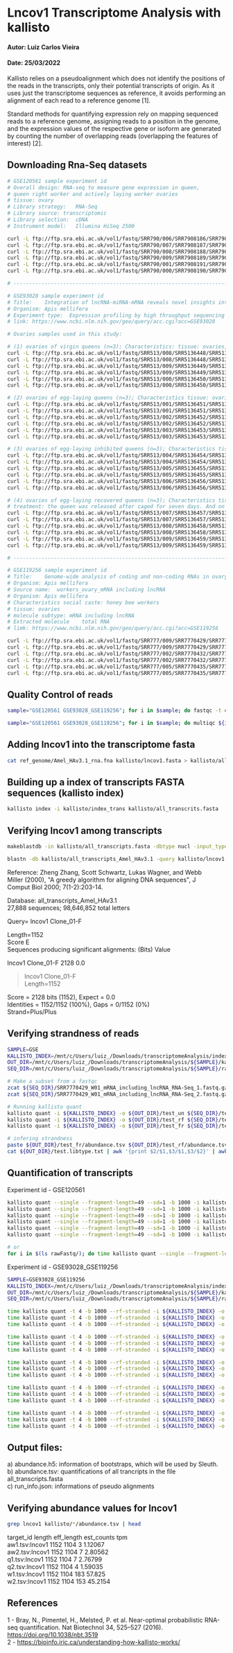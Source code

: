 # Lncov1 Transcriptome Analysis with kallisto

#### Autor: Luiz Carlos Vieira
#### Date: 25/03/2022


Kallisto relies on a pseudoalignment which does not identify the positions of the reads in the transcripts, only their potential transcripts of origin. As it uses just the transcriptome sequences as reference, it avoids performing an alignment of each read to a reference genome [1].

Standard methods for quantifying expression rely on mapping sequenced reads to a reference genome, assigning reads to a position in the genome, and the expression values of the respective gene or isoform are generated by counting the number of overlapping reads (overlapping the features of interest) [2].



## Downloading Rna-Seq datasets
```bash
# GSE120561 sample experiment id
# Overall design: RNA-seq to measure gene expression in queen,
# queen right worker and actively laying worker ovaries
# tissue: ovary
# Library strategy:   RNA-Seq
# Library source: transcriptomic
# Library selection:  cDNA
# Instrument model:   Illumina HiSeq 2500

curl -L ftp://ftp.sra.ebi.ac.uk/vol1/fastq/SRR790/006/SRR7908186/SRR7908186.fastq.gz -o SRR7908186_W1_Worker_Pool_1.fastq.gz
curl -L ftp://ftp.sra.ebi.ac.uk/vol1/fastq/SRR790/007/SRR7908187/SRR7908187.fastq.gz -o SRR7908187_W2_Worker_Pool_2.fastq.gz
curl -L ftp://ftp.sra.ebi.ac.uk/vol1/fastq/SRR790/008/SRR7908188/SRR7908188.fastq.gz -o SRR7908188_AW1_Active_Pool_1.fastq.gz
curl -L ftp://ftp.sra.ebi.ac.uk/vol1/fastq/SRR790/009/SRR7908189/SRR7908189.fastq.gz -o SRR7908189_AW2_Active_Pool_2.fastq.gz
curl -L ftp://ftp.sra.ebi.ac.uk/vol1/fastq/SRR790/001/SRR7908191/SRR7908191.fastq.gz -o SRR7908191_Q2_Queen_Pool_2.fastq.gz
curl -L ftp://ftp.sra.ebi.ac.uk/vol1/fastq/SRR790/000/SRR7908190/SRR7908190.fastq.gz -o SRR7908190_Q1_Queen_Pool_1.fastq.gz

# ----------------------------------------------------------------------------------------------------------------------------

# GSE93028 sample experiment id
# Title:    Integration of lncRNA-miRNA-mRNA reveals novel insights into reproductive regulation in honey bees
# Organism: Apis mellifera
# Experiment type:  Expression profiling by high throughput sequencing Non-coding RNA profiling by high throughput sequencing
# link: https://www.ncbi.nlm.nih.gov/geo/query/acc.cgi?acc=GSE93028

# Ovaries samples used in this study:  

# (1) ovaries of virgin queens (n=3); Characteristics: tissue: ovaries, age: virgin queen. 
curl -L ftp://ftp.sra.ebi.ac.uk/vol1/fastq/SRR513/008/SRR5136448/SRR5136448_1.fastq.gz -o SRR5136448_V01_mRNA_RNA-Seq_1.fastq.gz
curl -L ftp://ftp.sra.ebi.ac.uk/vol1/fastq/SRR513/008/SRR5136448/SRR5136448_2.fastq.gz -o SRR5136448_V01_mRNA_RNA-Seq_2.fastq.gz
curl -L ftp://ftp.sra.ebi.ac.uk/vol1/fastq/SRR513/009/SRR5136449/SRR5136449_1.fastq.gz -o SRR5136449_V02_mRNA_RNA-Seq_1.fastq.gz
curl -L ftp://ftp.sra.ebi.ac.uk/vol1/fastq/SRR513/009/SRR5136449/SRR5136449_2.fastq.gz -o SRR5136449_V02_mRNA_RNA-Seq_2.fastq.gz
curl -L ftp://ftp.sra.ebi.ac.uk/vol1/fastq/SRR513/000/SRR5136450/SRR5136450_1.fastq.gz -o SRR5136450_V03_mRNA_RNA-Seq_1.fastq.gz
curl -L ftp://ftp.sra.ebi.ac.uk/vol1/fastq/SRR513/000/SRR5136450/SRR5136450_2.fastq.gz -o SRR5136450_V03_mRNA_RNA-Seq_2.fastq.gz

# (2) ovaries of egg-laying queens (n=3); Characteristics tissue: ovaries, age: normal egg-laying queen
curl -L ftp://ftp.sra.ebi.ac.uk/vol1/fastq/SRR513/001/SRR5136451/SRR5136451_1.fastq.gz -o SRR5136451_Q01_mRNA_RNA-Seq_1.fastq.gz
curl -L ftp://ftp.sra.ebi.ac.uk/vol1/fastq/SRR513/001/SRR5136451/SRR5136451_2.fastq.gz -o SRR5136451_Q01_mRNA_RNA-Seq_2.fastq.gz
curl -L ftp://ftp.sra.ebi.ac.uk/vol1/fastq/SRR513/002/SRR5136452/SRR5136452_1.fastq.gz -o SRR5136452_Q02_mRNA_RNA-Seq_1.fastq.gz
curl -L ftp://ftp.sra.ebi.ac.uk/vol1/fastq/SRR513/002/SRR5136452/SRR5136452_2.fastq.gz -o SRR5136452_Q02_mRNA_RNA-Seq_2.fastq.gz
curl -L ftp://ftp.sra.ebi.ac.uk/vol1/fastq/SRR513/003/SRR5136453/SRR5136453_1.fastq.gz -o SRR5136453_Q03_mRNA_RNA-Seq_1.fastq.gz
curl -L ftp://ftp.sra.ebi.ac.uk/vol1/fastq/SRR513/003/SRR5136453/SRR5136453_2.fastq.gz -o SRR5136453_Q03_mRNA_RNA-Seq_2.fastq.gz

# (3) ovaries of egg-laying inhibited queens (n=3); Characteristics tissue: ovaries, age: egg-laying inhibited queen treatment: Caged for 7 days
curl -L ftp://ftp.sra.ebi.ac.uk/vol1/fastq/SRR513/004/SRR5136454/SRR5136454_1.fastq.gz -o SRR5136454_C01_mRNA_RNA-Seq_1.fastq.gz
curl -L ftp://ftp.sra.ebi.ac.uk/vol1/fastq/SRR513/004/SRR5136454/SRR5136454_2.fastq.gz -o SRR5136454_C01_mRNA_RNA-Seq_2.fastq.gz
curl -L ftp://ftp.sra.ebi.ac.uk/vol1/fastq/SRR513/005/SRR5136455/SRR5136455_1.fastq.gz -o SRR5136455_C02_mRNA_RNA-Seq_1.fastq.gz
curl -L ftp://ftp.sra.ebi.ac.uk/vol1/fastq/SRR513/005/SRR5136455/SRR5136455_2.fastq.gz -o SRR5136455_C02_mRNA_RNA-Seq_2.fastq.gz
curl -L ftp://ftp.sra.ebi.ac.uk/vol1/fastq/SRR513/006/SRR5136456/SRR5136456_1.fastq.gz -o SRR5136456_C03_mRNA_RNA-Seq_1.fastq.gz
curl -L ftp://ftp.sra.ebi.ac.uk/vol1/fastq/SRR513/006/SRR5136456/SRR5136456_2.fastq.gz -o SRR5136456_C03_mRNA_RNA-Seq_2.fastq.gz

# (4) ovaries of egg-laying recovered queens (n=3); Characteristics tissue: ovaries, age: egg-laying recovered queen
# treatment: the queen was released after caged for seven days. And on the eighth day, the queen recovered to normal condition and laid eggs. 
curl -L ftp://ftp.sra.ebi.ac.uk/vol1/fastq/SRR513/007/SRR5136457/SRR5136457_1.fastq.gz -o SRR5136457_R01_mRNA_RNA-Seq_1.fastq.gz
curl -L ftp://ftp.sra.ebi.ac.uk/vol1/fastq/SRR513/007/SRR5136457/SRR5136457_2.fastq.gz -o SRR5136457_R01_mRNA_RNA-Seq_2.fastq.gz
curl -L ftp://ftp.sra.ebi.ac.uk/vol1/fastq/SRR513/008/SRR5136458/SRR5136458_1.fastq.gz -o SRR5136458_R02_mRNA_RNA-Seq_1.fastq.gz
curl -L ftp://ftp.sra.ebi.ac.uk/vol1/fastq/SRR513/008/SRR5136458/SRR5136458_2.fastq.gz -o SRR5136458_R02_mRNA_RNA-Seq_2.fastq.gz
curl -L ftp://ftp.sra.ebi.ac.uk/vol1/fastq/SRR513/009/SRR5136459/SRR5136459_1.fastq.gz -o SRR5136459_R03_mRNA_RNA-Seq_1.fastq.gz
curl -L ftp://ftp.sra.ebi.ac.uk/vol1/fastq/SRR513/009/SRR5136459/SRR5136459_2.fastq.gz -o SRR5136459_R03_mRNA_RNA-Seq_2.fastq.gz

# ----------------------------------------------------------------------------------------------------------------------------

# GSE119256 sample experiment id
# Title:    Genome-wide analysis of coding and non-coding RNAs in ovary of honey bee workers
# Organism: Apis mellifera
# Source name:  workers_ovary_mRNA including lncRNA
# Organism: Apis mellifera
# Characteristics social caste: honey bee workers
# tissue: ovaries
# molecule subtype: mRNA including lncRNA
# Extracted molecule    total RNA
# limk: https://www.ncbi.nlm.nih.gov/geo/query/acc.cgi?acc=GSE119256

curl -L ftp://ftp.sra.ebi.ac.uk/vol1/fastq/SRR777/009/SRR7770429/SRR7770429_1.fastq.gz -o SRR7770429_W01_mRNA_including_lncRNA_RNA-Seq_1.fastq.gz
curl -L ftp://ftp.sra.ebi.ac.uk/vol1/fastq/SRR777/009/SRR7770429/SRR7770429_2.fastq.gz -o SRR7770429_W01_mRNA_including_lncRNA_RNA-Seq_2.fastq.gz
curl -L ftp://ftp.sra.ebi.ac.uk/vol1/fastq/SRR777/002/SRR7770432/SRR7770432_1.fastq.gz -o SRR7770432_W02_mRNA_including_lncRNA_RNA-Seq_1.fastq.gz
curl -L ftp://ftp.sra.ebi.ac.uk/vol1/fastq/SRR777/002/SRR7770432/SRR7770432_2.fastq.gz -o SRR7770432_W02_mRNA_including_lncRNA_RNA-Seq_2.fastq.gz
curl -L ftp://ftp.sra.ebi.ac.uk/vol1/fastq/SRR777/005/SRR7770435/SRR7770435_1.fastq.gz -o SRR7770435_W03_mRNA_including_lncRNA_RNA-Seq_1.fastq.gz
curl -L ftp://ftp.sra.ebi.ac.uk/vol1/fastq/SRR777/005/SRR7770435/SRR7770435_2.fastq.gz -o SRR7770435_W03_mRNA_including_lncRNA_RNA-Seq_2.fastq.gz
```


## Quality Control of reads
```bash
sample="GSE120561 GSE93028_GSE119256"; for i in $sample; do fastqc -t 4 ${i}/rawFastq/*.fastq -o /mnt/c/Users/luiz_/Downloads/transcriptomeAnalysis/${i}/QC; done

sample="GSE120561 GSE93028_GSE119256"; for i in $sample; do multiqc ${i}/QC/ -o ${i}/QC/
```


## Adding lncov1 into the transcriptome fasta
```bash
cat ref_genome/Amel_HAv3.1_rna.fna kallisto/lncov1.fasta > kallisto/all_transcrits.fasta
```


## Building up a index of transcripts FASTA sequences (kallisto index)
```bash
kallisto index -i kallisto/index_trans kallisto/all_transcrits.fasta
```


## Verifying lncov1 among transcripts
```bash
makeblastdb -in kallisto/all_transcripts.fasta -dbtype nucl -input_type fasta -title "all_transcripts_Amel_HAv3.1" -out blast/db/all_transcripts_Amel_HAv3.1

blastn -db kallisto/all_transcripts_Amel_HAv3.1 -query kallisto/lncov1.fasta -out kallisto/res_blast_lncov1_x_all_trascripts.txt
```

Reference: Zheng Zhang, Scott Schwartz, Lukas Wagner, and Webb  
Miller (2000), "A greedy algorithm for aligning DNA sequences", J  
Comput Biol 2000; 7(1-2):203-14.  



Database: all_transcripts_Amel_HAv3.1  
           27,888 sequences; 98,646,852 total letters  



Query= lncov1 Clone_01-F  

Length=1152  
                                                                      Score        E  
Sequences producing significant alignments:                          (Bits)     Value  

lncov1 Clone_01-F                                                     2128       0.0  


>lncov1 Clone_01-F  
Length=1152  

 Score = 2128 bits (1152),  Expect = 0.0  
 Identities = 1152/1152 (100%), Gaps = 0/1152 (0%)  
 Strand=Plus/Plus  


## Verifying strandness of reads
```bash
SAMPLE=GSE
KALLISTO_INDEX=/mnt/c/Users/luiz_/Downloads/transcriptomeAnalysis/index/index_trans
OUT_DIR=/mnt/c/Users/luiz_/Downloads/transcriptomeAnalysis/${SAMPLE}/kallisto
SEQ_DIR=/mnt/c/Users/luiz_/Downloads/transcriptomeAnalysis/${SAMPLE}/rawFastq

# Make a subset from a fastqc
zcat ${SEQ_DIR}/SRR7770429_W01_mRNA_including_lncRNA_RNA-Seq_1.fastq.gz | head -n16000 > ${SEQ_DIR}/test_1.fastq
zcat ${SEQ_DIR}/SRR7770429_W01_mRNA_including_lncRNA_RNA-Seq_2.fastq.gz | head -n16000 > ${SEQ_DIR}/test_2.fastq

# Running kallisto quant
kallisto quant -i ${KALLISTO_INDEX} -o ${OUT_DIR}/test_un ${SEQ_DIR}/test_1.fastq ${SEQ_DIR}/test_2.fastq
kallisto quant -i ${KALLISTO_INDEX} -o ${OUT_DIR}/test_rf ${SEQ_DIR}/test_1.fastq ${SEQ_DIR}/test_2.fastq --rf-stranded
kallisto quant -i ${KALLISTO_INDEX} -o ${OUT_DIR}/test_fr ${SEQ_DIR}/test_1.fastq ${SEQ_DIR}/test_2.fastq --fr-stranded

# infering strandness
paste ${OUT_DIR}/test_fr/abundance.tsv ${OUT_DIR}/test_rf/abundance.tsv ${OUT_DIR}/test_un/abundance.tsv | cut -f1,4,9,14  | awk 'BEGIN{sum1=0;sum2=0;sun3=0}{sum1+=$2;sum2+=$3;sum3+=$4}END{print sum1,sum2,sum3}' > ${OUT_DIR}/test.libtype.txt
cat ${OUT_DIR}/test.libtype.txt | awk '{print $2/$1,$3/$1,$3/$2}' | awk '{if($1<0.3 && $3>3)print "stranded";else if($1>3 && $2>3)print "reverse";else print "unstranded"}' >> ${OUT_DIR}/test.libtype.txt

```


## Quantification of transcripts

Experiment id - GSE120561
```bash
kallisto quant --single --fragment-length=49 --sd=1 -b 1000 -i kallisto/index/index_trans -o kallisto/quant/w1 rawFastq/SRR7908186_W1_Worker_Pool_1.fastq.gz
kallisto quant --single --fragment-length=49 --sd=1 -b 1000 -i kallisto/index/index_trans -o kallisto/quant/w2 rawFastq/SRR7908187_W2_Worker_Pool_2.fastq.gz
kallisto quant --single --fragment-length=49 --sd=1 -b 1000 -i kallisto/index/index_trans -o kallisto/quant/aw1 rawFastq/SRR7908188_AW1_Active_Pool_1.fastq.gz
kallisto quant --single --fragment-length=49 --sd=1 -b 1000 -i kallisto/index/index_trans -o kallisto/quant/aw2 rawFastq/SRR7908189_AW2_Active_Pool_2.fastq.gz
kallisto quant --single --fragment-length=49 --sd=1 -b 1000 -i kallisto/index/index_trans -o kallisto/quant/q1 rawFastq/SRR7908190_Q1_Queen_Pool_1.fastq.gz
kallisto quant --single --fragment-length=49 --sd=1 -b 1000 -i kallisto/index/index_trans -o kallisto/quant/q2 rawFastq/SRR7908191_Q2_Queen_Pool_2.fastq.gz

# or
for i in $(ls rawFastq/); do time kallisto quant --single --fragment-length=49 --sd=1 -t 4 -b 1000 -i kallisto/index/index_trans ${i} -o kallisto/quant/${i}; done
```


Experiment id - GSE93028_GSE119256
```bash 
SAMPLE=GSE93028_GSE119256
KALLISTO_INDEX=/mnt/c/Users/luiz_/Downloads/transcriptomeAnalysis/index/index_trans
OUT_DIR=/mnt/c/Users/luiz_/Downloads/transcriptomeAnalysis/${SAMPLE}/kallisto
SEQ_DIR=/mnt/c/Users/luiz_/Downloads/transcriptomeAnalysis/${SAMPLE}/rawFastq

time kallisto quant -t 4 -b 1000 --rf-stranded -i ${KALLISTO_INDEX} -o ${OUT_DIR}/SRR5136448 ${SEQ_DIR}/SRR5136448_V01_mRNA_RNA-Seq_1.fastq.gz ${SEQ_DIR}/SRR5136448_V01_mRNA_RNA-Seq_2.fastq.gz
time kallisto quant -t 4 -b 1000 --rf-stranded -i ${KALLISTO_INDEX} -o ${OUT_DIR}/SRR5136449 ${SEQ_DIR}/SRR5136449_V02_mRNA_RNA-Seq_1.fastq.gz ${SEQ_DIR}/SRR5136449_V02_mRNA_RNA-Seq_2.fastq.gz
time kallisto quant -t 4 -b 1000 --rf-stranded -i ${KALLISTO_INDEX} -o ${OUT_DIR}/SRR5136450 ${SEQ_DIR}/SRR5136450_V03_mRNA_RNA-Seq_1.fastq.gz ${SEQ_DIR}/SRR5136450_V03_mRNA_RNA-Seq_2.fastq.gz

time kallisto quant -t 4 -b 1000 --rf-stranded -i ${KALLISTO_INDEX} -o ${OUT_DIR}/SRR5136451 ${SEQ_DIR}/SRR5136451_Q01_mRNA_RNA-Seq_1.fastq.gz ${SEQ_DIR}/SRR5136451_Q01_mRNA_RNA-Seq_2.fastq.gz
time kallisto quant -t 4 -b 1000 --rf-stranded -i ${KALLISTO_INDEX} -o ${OUT_DIR}/SRR5136452 ${SEQ_DIR}/SRR5136452_Q02_mRNA_RNA-Seq_1.fastq.gz ${SEQ_DIR}/SRR5136452_Q02_mRNA_RNA-Seq_2.fastq.gz
time kallisto quant -t 4 -b 1000 --rf-stranded -i ${KALLISTO_INDEX} -o ${OUT_DIR}/SRR5136453 ${SEQ_DIR}/SRR5136453_Q03_mRNA_RNA-Seq_1.fastq.gz ${SEQ_DIR}/SRR5136453_Q03_mRNA_RNA-Seq_2.fastq.gz

time kallisto quant -t 4 -b 1000 --rf-stranded -i ${KALLISTO_INDEX} -o ${OUT_DIR}/SRR5136454 ${SEQ_DIR}/SRR5136454_C01_mRNA_RNA-Seq_1.fastq.gz ${SEQ_DIR}/SRR5136454_C01_mRNA_RNA-Seq_2.fastq.gz
time kallisto quant -t 4 -b 1000 --rf-stranded -i ${KALLISTO_INDEX} -o ${OUT_DIR}/SRR5136455 ${SEQ_DIR}/SRR5136455_C02_mRNA_RNA-Seq_1.fastq.gz ${SEQ_DIR}/SRR5136455_C02_mRNA_RNA-Seq_2.fastq.gz
time kallisto quant -t 4 -b 1000 --rf-stranded -i ${KALLISTO_INDEX} -o ${OUT_DIR}/SRR5136456 ${SEQ_DIR}/SRR5136456_C03_mRNA_RNA-Seq_1.fastq.gz ${SEQ_DIR}/SRR5136456_C03_mRNA_RNA-Seq_2.fastq.gz

time kallisto quant -t 4 -b 1000 --rf-stranded -i ${KALLISTO_INDEX} -o ${OUT_DIR}/SRR5136457 ${SEQ_DIR}/SRR5136457_R01_mRNA_RNA-Seq_1.fastq.gz ${SEQ_DIR}/SRR5136457_R01_mRNA_RNA-Seq_2.fastq.gz
time kallisto quant -t 4 -b 1000 --rf-stranded -i ${KALLISTO_INDEX} -o ${OUT_DIR}/SRR5136458 ${SEQ_DIR}/SRR5136458_R02_mRNA_RNA-Seq_1.fastq.gz ${SEQ_DIR}/SRR5136458_R02_mRNA_RNA-Seq_2.fastq.gz
time kallisto quant -t 4 -b 1000 --rf-stranded -i ${KALLISTO_INDEX} -o ${OUT_DIR}/SRR5136459 ${SEQ_DIR}/SRR5136459_R03_mRNA_RNA-Seq_1.fastq.gz ${SEQ_DIR}/SRR5136459_R03_mRNA_RNA-Seq_2.fastq.gz

time kallisto quant -t 4 -b 1000 --rf-stranded -i ${KALLISTO_INDEX} -o ${OUT_DIR}/SRR7770429 ${SEQ_DIR}/SRR7770429_W01_mRNA_including_lncRNA_RNA-Seq_1.fastq.gz ${SEQ_DIR}/SRR7770429_W01_mRNA_including_lncRNA_RNA-Seq_2.fastq.gz
time kallisto quant -t 4 -b 1000 --rf-stranded -i ${KALLISTO_INDEX} -o ${OUT_DIR}/SRR7770432 ${SEQ_DIR}/SRR7770432_W02_mRNA_including_lncRNA_RNA-Seq_1.fastq.gz ${SEQ_DIR}/SRR7770432_W02_mRNA_including_lncRNA_RNA-Seq_2.fastq.gz
time kallisto quant -t 4 -b 1000 --rf-stranded -i ${KALLISTO_INDEX} -o ${OUT_DIR}/SRR7770435 ${SEQ_DIR}/SRR7770435_W03_mRNA_including_lncRNA_RNA-Seq_1.fastq.gz ${SEQ_DIR}/SRR7770435_W03_mRNA_including_lncRNA_RNA-Seq_2.fastq.gz
```

## Output files:

a) abundance.h5: information of bootstraps, which will be used by Sleuth.   
b) abundance.tsv: quantifications of all trancripts in the file all_transcripts.fasta   
c) run_info.json: informations of pseudo alignments  

## Verifying abundance values for lncov1
```bash
grep lncov1 kallisto/*/abundance.tsv | head
```
target_id         length  eff_length      est_counts      tpm  
aw1.tsv:lncov1      1152    1104    3       1.12067  
aw2.tsv:lncov1      1152    1104    7       2.80562  
q1.tsv:lncov1       1152    1104    7       2.76799  
q2.tsv:lncov1       1152    1104    4       1.59035  
w1.tsv:lncov1       1152    1104    183     57.825  
w2.tsv:lncov1       1152    1104    153     45.2154  



## References

1 - Bray, N., Pimentel, H., Melsted, P. et al. Near-optimal probabilistic RNA-seq quantification. Nat Biotechnol 34, 525–527 (2016). https://doi.org/10.1038/nbt.3519  
2 - https://bioinfo.iric.ca/understanding-how-kallisto-works/  


